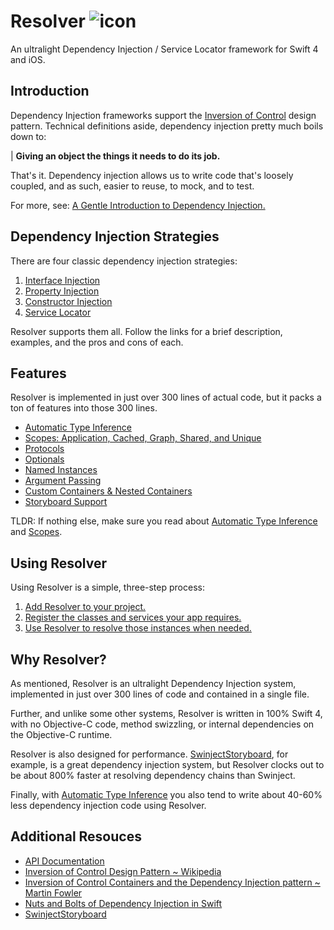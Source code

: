 
# Resolver ![icon](https://user-images.githubusercontent.com/709283/32858974-cce8282a-ca12-11e7-944b-c8046156290b.png)

 An ultralight Dependency Injection / Service Locator framework for Swift 4 and iOS.

## Introduction

Dependency Injection frameworks support the [Inversion of Control](https://en.wikipedia.org/wiki/Inversion_of_control) design pattern. Technical definitions aside, dependency injection pretty much boils down to:

| **Giving an object the things it needs to do its job.**

That's it. Dependency injection allows us to write code that's loosely coupled, and as such, easier to reuse, to mock, and  to test.

For more, see: [A Gentle Introduction to Dependency Injection.](https://github.com/hmlongco/Resolver/blob/master/Documentation/Introduction.md)

## Dependency Injection Strategies

There are four classic dependency injection strategies:

1. [Interface Injection](https://github.com/hmlongco/Resolver/blob/master/Documentation/Injection.md#interface)
2. [Property Injection](https://github.com/hmlongco/Resolver/blob/master/Documentation/Injection.md#property)
3. [Constructor Injection](https://github.com/hmlongco/Resolver/blob/master/Documentation/Injection.md#constructor)
4. [Service Locator](https://github.com/hmlongco/Resolver/blob/master/Documentation/Injection.md#locator)

Resolver supports them all. Follow the links for a brief description, examples, and the pros and cons of each.

## Features

Resolver is implemented in just over 300 lines of actual code, but it packs a ton of features into those 300 lines.

* [Automatic Type Inference](https://github.com/hmlongco/Resolver/blob/master/Documentation/Types.md)
* [Scopes: Application, Cached, Graph, Shared, and Unique](https://github.com/hmlongco/Resolver/blob/master/Documentation/Scopes.md)
* [Protocols](https://github.com/hmlongco/Resolver/blob/master/Documentation/Protocols.md)
* [Optionals](https://github.com/hmlongco/Resolver/blob/master/Documentation/Optionals.md)
* [Named Instances](https://github.com/hmlongco/Resolver/blob/master/Documentation/Names.md)
* [Argument Passing](https://github.com/hmlongco/Resolver/blob/master/Documentation/Arguments.md)
* [Custom Containers & Nested Containers](https://github.com/hmlongco/Resolver/blob/master/Documentation/Scopes.md)
* [Storyboard Support](https://github.com/hmlongco/Resolver/blob/master/Documentation/Storyboards.md)

TLDR: If nothing else, make sure you read about [Automatic Type Inference](https://github.com/hmlongco/Resolver/blob/master/Documentation/Types.md) and [Scopes](https://github.com/hmlongco/Resolver/blob/master/Documentation/Scopes.md).

## Using Resolver

Using Resolver is a simple, three-step process:

1. [Add Resolver to your project.](https://github.com/hmlongco/Resolver/blob/master/Documentation/Installation.md)
2. [Register the classes and services your app requires.](https://github.com/hmlongco/Resolver/blob/master/Documentation/Registration.md)
3. [Use Resolver to resolve those instances when needed.](https://github.com/hmlongco/Resolver/blob/master/Documentation/Resolving.md)

## Why Resolver?

As mentioned, Resolver is an ultralight Dependency Injection system, implemented in just over 300 lines of code and contained in a single file.

Further, and unlike some other systems, Resolver is written in 100% Swift 4, with no Objective-C code, method swizzling, or internal dependencies on the Objective-C runtime.

Resolver is also designed for performance. [SwinjectStoryboard](https://github.com/Swinject/SwinjectStoryboard), for example, is a great dependency injection system, but Resolver clocks out to be about 800% faster at resolving dependency chains than Swinject.

Finally, with  [Automatic Type Inference](https://github.com/hmlongco/Resolver/blob/master/Documentation/Types.md) you also tend to write about 40-60% less dependency injection code using Resolver.

## Additional Resouces

* [API Documentation](https://hmlongco.github.io/Resolver/Documentation/API/Classes/Resolver.html)
* [Inversion of Control Design Pattern ~ Wikipedia](https://en.wikipedia.org/wiki/Inversion_of_control)
* [Inversion of Control Containers and the Dependency Injection pattern ~ Martin Fowler](https://martinfowler.com/articles/injection.html)
* [Nuts and Bolts of Dependency Injection in Swift](https://cocoacasts.com/nuts-and-bolts-of-dependency-injection-in-swift/)
* [SwinjectStoryboard](https://github.com/Swinject/SwinjectStoryboard)
